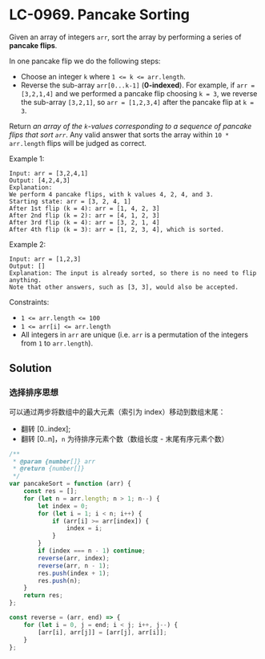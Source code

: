 # LC-0969. Pancake Sorting

Given an array of integers `arr`, sort the array by performing a series of **pancake flips**.

In one pancake flip we do the following steps:

-   Choose an integer `k` where `1 <= k <= arr.length`.
-   Reverse the sub-array `arr[0...k-1]` (**0-indexed**).
    For example, if `arr = [3,2,1,4]` and we performed a pancake flip choosing `k = 3`, we reverse the sub-array `[3,2,1]`, so `arr = [1,2,3,4]` after the pancake flip at `k = 3`.

Return _an array of the `k`-values corresponding to a sequence of pancake flips that sort `arr`_. Any valid answer that sorts the array within `10 * arr.length` flips will be judged as correct.

Example 1:

```
Input: arr = [3,2,4,1]
Output: [4,2,4,3]
Explanation:
We perform 4 pancake flips, with k values 4, 2, 4, and 3.
Starting state: arr = [3, 2, 4, 1]
After 1st flip (k = 4): arr = [1, 4, 2, 3]
After 2nd flip (k = 2): arr = [4, 1, 2, 3]
After 3rd flip (k = 4): arr = [3, 2, 1, 4]
After 4th flip (k = 3): arr = [1, 2, 3, 4], which is sorted.
```

Example 2:

```
Input: arr = [1,2,3]
Output: []
Explanation: The input is already sorted, so there is no need to flip anything.
Note that other answers, such as [3, 3], would also be accepted.
```

Constraints:

-   `1 <= arr.length <= 100`
-   `1 <= arr[i] <= arr.length`
-   All integers in `arr` are unique (i.e. `arr` is a permutation of the integers from `1` to `arr.length`).

## Solution

### 选择排序思想

可以通过两步将数组中的最大元素（索引为 index）移动到数组末尾：

-   翻转 [0..index];
-   翻转 [0..n]，`n` 为待排序元素个数（数组长度 - 末尾有序元素个数）

```javascript
/**
 * @param {number[]} arr
 * @return {number[]}
 */
var pancakeSort = function (arr) {
    const res = [];
    for (let n = arr.length; n > 1; n--) {
        let index = 0;
        for (let i = 1; i < n; i++) {
            if (arr[i] >= arr[index]) {
                index = i;
            }
        }
        if (index === n - 1) continue;
        reverse(arr, index);
        reverse(arr, n - 1);
        res.push(index + 1);
        res.push(n);
    }
    return res;
};

const reverse = (arr, end) => {
    for (let i = 0, j = end; i < j; i++, j--) {
        [arr[i], arr[j]] = [arr[j], arr[i]];
    }
};
```
